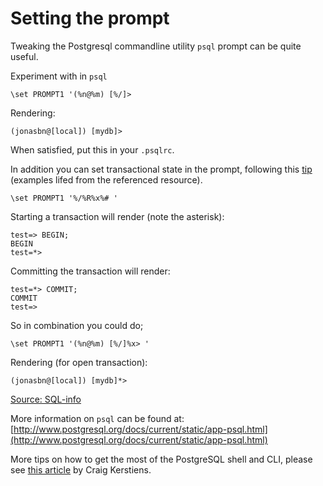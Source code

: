 # Setting the prompt

Tweaking the Postgresql commandline utility `psql` prompt can be quite useful.

Experiment with in `psql`

```
\set PROMPT1 '(%n@%m) [%/]> 
```

Rendering:

```
(jonasbn@[local]) [mydb]> 
```

When satisfied, put this in your `.psqlrc`.

In addition you can set transactional state in the prompt, following this [tip](http://sql-info.de/postgresql/notes/transaction-status-in-the-psql-prompt.html) (examples lifed from the referenced resource).

```
\set PROMPT1 '%/%R%x%# '
```

Starting a transaction will render (note the asterisk):

```
test=> BEGIN;
BEGIN
test=*>
```

Committing the transaction will render:

```
test=*> COMMIT;
COMMIT
test=>
```

So in combination you could do;

```
\set PROMPT1 '(%n@%m) [%/]%x> '
```

Rendering (for open transaction):

```
(jonasbn@[local]) [mydb]*> 
```

[Source: SQL-info](http://sql-info.de/postgresql/notes/transaction-status-in-the-psql-prompt.html)

More information on `psql` can be found at: [http://www.postgresql.org/docs/current/static/app-psql.html](http://www.postgresql.org/docs/current/static/app-psql.html)

More tips on how to get the most of the PostgreSQL shell and CLI, please see [this article](https://www.citusdata.com/blog/2017/07/16/customizing-my-postgres-shell-using-psqlrc/?utm_source=postgresweekly&utm_medium=email) by Craig Kerstiens.
